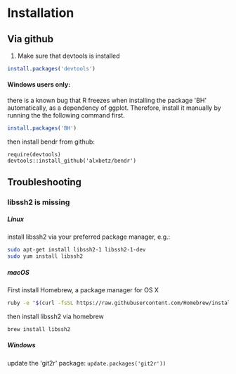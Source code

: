 
# Installation

## Via github

1. Make sure that devtools is installed

```R
install.packages('devtools')
```
#### Windows users only:
there is a known bug that R freezes when installing the package 'BH' automatically, as a dependency of ggplot. Therefore, install it manually by running the the following command first.
```R
install.packages('BH')
```

then install bendr from github:

```{r install,eval=FALSE}
require(devtools)
devtools::install_github('alxbetz/bendr')
```


## Troubleshooting
### libssh2 is missing
##### Linux 
install libssh2 via your preferred package manager, e.g.:
```bash
sudo apt-get install libssh2-1 libssh2-1-dev
sudo yum install libssh2
```
##### macOS
First install Homebrew, a package manager for OS X
```bash
ruby -e "$(curl -fsSL https://raw.githubusercontent.com/Homebrew/install/master/install)" < /dev/null 2> /dev/null
```

then install libssh2 via homebrew

```bash
brew install libssh2
```

##### Windows
update the 'git2r' package:
`update.packages('git2r'))`


